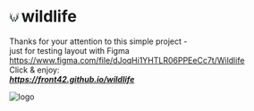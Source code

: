 # <img src="./assets/favicon.png" alt="Wildlife" height="17"/>&#8239;wildlife
Thanks for your attention to this simple project -  
just for testing layout with Figma https://www.figma.com/file/dJoqHi1YHTLR06PPEeCc7t/Wildlife  
Click & enjoy:  
***https://front42.github.io/wildlife***  

<img src="https://rolling-scopes-school.github.io/front42-JSFE2021Q1/presentation/z/front42.jpg" alt="logo" height="17"/>  